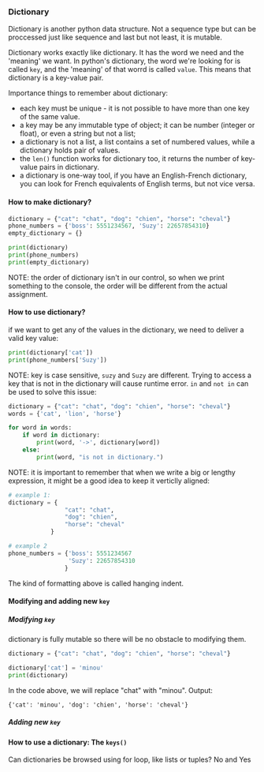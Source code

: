 ### Dictionary
Dictionary is another python data structure. Not a sequence type but can be proccessed just like sequence and last but not least, it is mutable. 

Dictionary works exactly like dictionary. It has the word we need and the 'meaning' we want. In python's dictionary, the word we're looking for is called ```key```, and the 'meaning' of that worrd is called ```value```. This means that dictionary is a key-value pair.

Importance things to remember about dictionary:
* each key must be unique - it is not possible to have more than one key of the same value.
* a key may be any immutable type of object; it can be number (integer or float), or even a string but not a list;
* a dictionary is not a list, a list contains a set of  numbered values, while a dictionary holds pair of values.
* the ```len()``` function works for dictionary too, it returns the number of key-value pairs in dictionary.
* a dictionary is one-way tool, if you have an English-French dictionary, you can look for French equivalents of English terms, but not vice versa.

#### How to make dictionary?
```python
dictionary = {"cat": "chat", "dog": "chien", "horse": "cheval"}
phone_numbers = {'boss': 5551234567, 'Suzy': 22657854310}
empty_dictionary = {}

print(dictionary)
print(phone_numbers)
print(empty_dictionary)
```
NOTE: the order of dictionary isn't in our control, so when we print something to the console, the order will be different from the actual assignment. 

#### How to use dictionary?
if we want to get any of the values in the dictionary, we need to deliver a valid key value:
```python
print(dictionary['cat'])
print(phone_numbers['Suzy'])
```
NOTE: key is case sensitive, ```suzy``` and ```Suzy``` are different. Trying to access a key that is not in the dictionary will cause runtime error. ```in``` and ```not in``` can be used to solve this issue:
```python
dictionary = {"cat": "chat", "dog": "chien", "horse": "cheval"}
words = {'cat', 'lion', 'horse'}

for word in words:
    if word in dictionary:
        print(word, '->', dictionary[word])
    else:
        print(word, "is not in dictionary.")
```
NOTE: it is important to remember that when we write a big or lengthy expression, it might be a good idea to keep it verticlly aligned:
```python
# example 1:
dictionary = {
                "cat": "chat",
                "dog": "chien",
                "horse": "cheval"
            }

# example 2
phone_numbers = {'boss': 5551234567
                 'Suzy': 22657854310
                }
```
The kind of formatting above is called hanging indent.

#### Modifying and adding new ```key```
##### Modifying ```key```
dictionary is fully mutable so there will be no obstacle to modifying them.
```python
dictionary = {"cat": "chat", "dog": "chien", "horse": "cheval"}

dictionary['cat'] = 'minou'
print(dictionary)
```
In the code above, we will replace "chat" with "minou".
Output:
```
{'cat': 'minou', 'dog': 'chien', 'horse': 'cheval'}
```
##### Adding new ```key```


#### How to use a dictionary: The ```keys()```
Can dictionaries be browsed using for loop, like lists or tuples?
No and Yes
